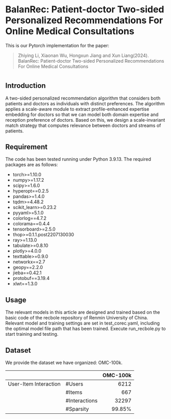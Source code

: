 #  BalanRec: Patient-doctor Two-sided Personalized Recommendations For Online Medical Consultations
This is our Pytorch implementation for the paper:
> Zhiying Li, Xiaonan Wu, Hongxun Jiang and Xun Liang(2024).  BalanRec: Patient-doctor Two-sided Personalized Recommendations For Online Medical Consultations
#

## Introduction
 A two-sided personalized recommendation algorithm that considers both patients and doctors as individuals with 
 distinct preferences. The algorithm applies a scale-aware module to extract profile-enhanced expertise embedding for 
 doctors so that we can model both domain expertise and reception preference of doctors. Based on this, 
 we design a scale-invariant match strategy that computes relevance between doctors and streams of patients. 

## Requirement
The code has been tested running under Python 3.9.13. The required packages are as follows:
- torch>=1.10.0
- numpy>=1.17.2
- scipy>=1.6.0
- hyperopt==0.2.5
- pandas>=1.4.0
- tqdm>=4.48.2
- scikit_learn>=0.23.2
- pyyaml>=5.1.0
- colorlog==4.7.2
- colorama==0.4.4
- tensorboard>=2.5.0
- thop>=0.1.1.post2207130030
- ray>=1.13.0
- tabulate>=0.8.10 
- plotly>=4.0.0
- texttable>=0.9.0
- networkx==2.7
- geopy==2.2.0
- jieba==0.42.1
- protobuf==3.19.4
- xlwt==1.3.0

## Usage
The relevant models in this article are designed and trained based on the basic code of the recbole repository of Renmin
University of China. Relevant model and training settings are set in test_corec.yaml, including the optimal model file 
path that has been trained. Execute run_recbole.py to start training and testing.

## Dataset

We provide the dataset we have organized: OMC-100k.

|                       |               | OMC-100k |
| :-------------------: |:--------------|---------:|
| User-Item Interaction | #Users        |     6212 |
|                       | #Items        |      667 |
|                       | #Interactions |    32297 |
|                       | #Sparsity     |   99.85% |

